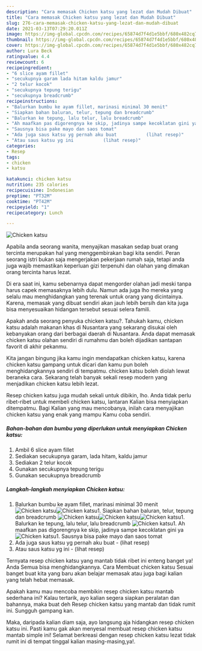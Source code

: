```yaml
---
description: "Cara memasak Chicken katsu yang lezat dan Mudah Dibuat"
title: "Cara memasak Chicken katsu yang lezat dan Mudah Dibuat"
slug: 276-cara-memasak-chicken-katsu-yang-lezat-dan-mudah-dibuat
date: 2021-03-13T07:29:20.011Z
image: https://img-global.cpcdn.com/recipes/65874d7f4d1e5bbf/680x482cq70/chicken-katsu-foto-resep-utama.jpg
thumbnail: https://img-global.cpcdn.com/recipes/65874d7f4d1e5bbf/680x482cq70/chicken-katsu-foto-resep-utama.jpg
cover: https://img-global.cpcdn.com/recipes/65874d7f4d1e5bbf/680x482cq70/chicken-katsu-foto-resep-utama.jpg
author: Lura Beck
ratingvalue: 4.4
reviewcount: 6
recipeingredient:
- "6 slice ayam fillet"
- "secukupnya garam lada hitam kaldu jamur"
- "2 telur kocok"
- "secukupnya tepung terigu"
- "secukupnya breadcrumb"
recipeinstructions:
- "Balurkan bumbu ke ayam fillet, marinasi minimal 30 menit"
- "Siapkan bahan baluran, telur, tepung dan breadcrumb"
- "Balurkan ke tepung, lalu telur, lalu breadcrumb"
- "Ah maafkan pas digorengnya ke skip, jadinya sampe kecoklatan gini ya"
- "Sausnya bisa pake mayo dan saos tomat"
- "Ada juga saus katsu yg pernah aku buat           (lihat resep)"
- "Atau saus katsu yg ini           (lihat resep)"
categories:
- Resep
tags:
- chicken
- katsu

katakunci: chicken katsu 
nutrition: 235 calories
recipecuisine: Indonesian
preptime: "PT32M"
cooktime: "PT42M"
recipeyield: "1"
recipecategory: Lunch

---
```



![Chicken katsu](https://img-global.cpcdn.com/recipes/65874d7f4d1e5bbf/680x482cq70/chicken-katsu-foto-resep-utama.jpg)

Apabila anda seorang wanita, menyajikan masakan sedap buat orang tercinta merupakan hal yang menggembirakan bagi kita sendiri. Peran seorang istri bukan saja mengerjakan pekerjaan rumah saja, tetapi anda juga wajib memastikan keperluan gizi terpenuhi dan olahan yang dimakan orang tercinta harus lezat.

Di era  saat ini, kamu sebenarnya dapat mengorder olahan jadi meski tanpa harus capek memasaknya lebih dulu. Namun ada juga lho mereka yang selalu mau menghidangkan yang terenak untuk orang yang dicintainya. Karena, memasak yang dibuat sendiri akan jauh lebih bersih dan kita juga bisa menyesuaikan hidangan tersebut sesuai selera famili. 



Apakah anda seorang penyuka chicken katsu?. Tahukah kamu, chicken katsu adalah makanan khas di Nusantara yang sekarang disukai oleh kebanyakan orang dari berbagai daerah di Nusantara. Anda dapat memasak chicken katsu olahan sendiri di rumahmu dan boleh dijadikan santapan favorit di akhir pekanmu.

Kita jangan bingung jika kamu ingin mendapatkan chicken katsu, karena chicken katsu gampang untuk dicari dan kamu pun boleh menghidangkannya sendiri di tempatmu. chicken katsu boleh diolah lewat beraneka cara. Sekarang telah banyak sekali resep modern yang menjadikan chicken katsu lebih lezat.

Resep chicken katsu juga mudah sekali untuk dibikin, lho. Anda tidak perlu ribet-ribet untuk membeli chicken katsu, lantaran Kalian bisa menyiapkan ditempatmu. Bagi Kalian yang mau mencobanya, inilah cara menyajikan chicken katsu yang enak yang mampu Kamu coba sendiri.

<!--inarticleads1-->

##### Bahan-bahan dan bumbu yang diperlukan untuk menyiapkan Chicken katsu:

1. Ambil 6 slice ayam fillet
1. Sediakan secukupnya garam, lada hitam, kaldu jamur
1. Sediakan 2 telur kocok
1. Gunakan secukupnya tepung terigu
1. Gunakan secukupnya breadcrumb




<!--inarticleads2-->

##### Langkah-langkah menyiapkan Chicken katsu:

1. Balurkan bumbu ke ayam fillet, marinasi minimal 30 menit
<img src="//assets-global.cpcdn.com/assets/icons/button_play-2c75c40dde080a61004c1f40b05d8f140eaff45d7e9e6481dc71c63d2e7c4909.png" alt="Chicken katsu"><img src="https://img-global.cpcdn.com/steps/b07a8627e13b3cf6/160x128cq70/chicken-katsu-langkah-memasak-1-foto.jpg" alt="Chicken katsu">1. Siapkan bahan baluran, telur, tepung dan breadcrumb
<img src="//assets-global.cpcdn.com/assets/icons/button_play-2c75c40dde080a61004c1f40b05d8f140eaff45d7e9e6481dc71c63d2e7c4909.png" alt="Chicken katsu"><img src="//assets-global.cpcdn.com/assets/icons/button_play-2c75c40dde080a61004c1f40b05d8f140eaff45d7e9e6481dc71c63d2e7c4909.png" alt="Chicken katsu"><img src="//assets-global.cpcdn.com/assets/icons/button_play-2c75c40dde080a61004c1f40b05d8f140eaff45d7e9e6481dc71c63d2e7c4909.png" alt="Chicken katsu">1. Balurkan ke tepung, lalu telur, lalu breadcrumb
<img src="//assets-global.cpcdn.com/assets/icons/button_play-2c75c40dde080a61004c1f40b05d8f140eaff45d7e9e6481dc71c63d2e7c4909.png" alt="Chicken katsu">1. Ah maafkan pas digorengnya ke skip, jadinya sampe kecoklatan gini ya
<img src="//assets-global.cpcdn.com/assets/icons/button_play-2c75c40dde080a61004c1f40b05d8f140eaff45d7e9e6481dc71c63d2e7c4909.png" alt="Chicken katsu">1. Sausnya bisa pake mayo dan saos tomat
1. Ada juga saus katsu yg pernah aku buat -           (lihat resep)
1. Atau saus katsu yg ini -           (lihat resep)




Ternyata resep chicken katsu yang mantab tidak ribet ini enteng banget ya! Anda Semua bisa menghidangkannya. Cara Membuat chicken katsu Sesuai banget buat kita yang baru akan belajar memasak atau juga bagi kalian yang telah hebat memasak.

Apakah kamu mau mencoba membikin resep chicken katsu mantab sederhana ini? Kalau tertarik, ayo kalian segera siapkan peralatan dan bahannya, maka buat deh Resep chicken katsu yang mantab dan tidak rumit ini. Sungguh gampang kan. 

Maka, daripada kalian diam saja, ayo langsung aja hidangkan resep chicken katsu ini. Pasti kamu gak akan menyesal membuat resep chicken katsu mantab simple ini! Selamat berkreasi dengan resep chicken katsu lezat tidak rumit ini di tempat tinggal kalian masing-masing,ya!.

